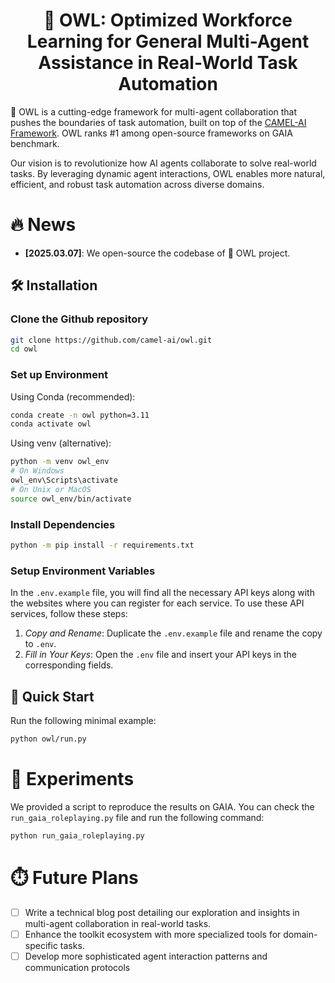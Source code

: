<h1 align="center">
	🦉 OWL: Optimized Workforce Learning for General Multi-Agent Assistance in Real-World Task Automation
</h1>

🦉 OWL is a cutting-edge framework for multi-agent collaboration that pushes the boundaries of task automation, built on top of the [CAMEL-AI Framework](https://github.com/camel-ai/camel). 
OWL ranks #1 among open-source frameworks on GAIA benchmark.

Our vision is to revolutionize how AI agents collaborate to solve real-world tasks. By leveraging dynamic agent interactions, OWL enables more natural, efficient, and robust task automation across diverse domains.

<!-- # Key Features -->

# 🔥 News

- **[2025.03.07]**: We open-source the codebase of 🦉 OWL project.

## 🛠️ Installation

### **Clone the Github repository**

```bash
git clone https://github.com/camel-ai/owl.git
cd owl
```

### **Set up Environment**

Using Conda (recommended):
```bash
conda create -n owl python=3.11
conda activate owl
```

Using venv (alternative):
```bash
python -m venv owl_env
# On Windows
owl_env\Scripts\activate
# On Unix or MacOS
source owl_env/bin/activate
```

### **Install Dependencies**

```bash
python -m pip install -r requirements.txt
```

### **Setup Environment Variables** 

In the `.env.example` file, you will find all the necessary API keys along with the websites where you can register for each service. To use these API services, follow these steps:

1. *Copy and Rename*: Duplicate the `.env.example` file and rename the copy to `.env`.
2. *Fill in Your Keys*: Open the `.env` file and insert your API keys in the corresponding fields. 

## 🚀 Quick Start
   
Run the following minimal example:

```bash
python owl/run.py
```

# 🧪 Experiments

We provided a script to reproduce the results on GAIA. 
You can check the `run_gaia_roleplaying.py` file and run the following command:

```bash
python run_gaia_roleplaying.py
```

# ⏱️ Future Plans

- [ ] Write a technical blog post detailing our exploration and insights in multi-agent collaboration in real-world tasks.
- [ ] Enhance the toolkit ecosystem with more specialized tools for domain-specific tasks.
- [ ] Develop more sophisticated agent interaction patterns and communication protocols

<!-- # Architecture



# Cite -->
